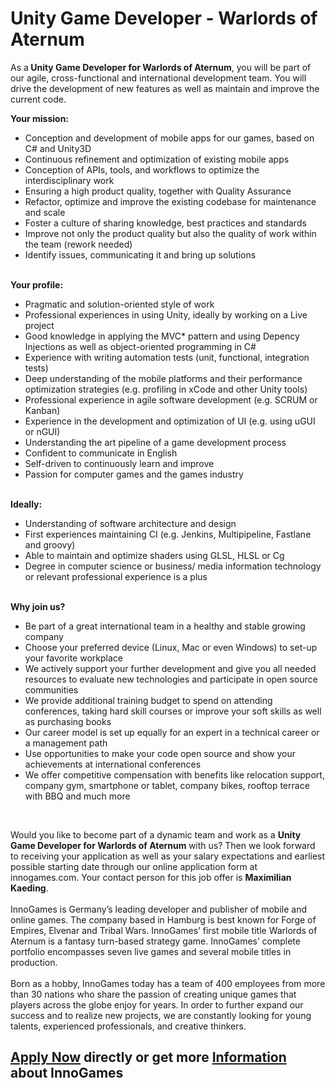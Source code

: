 <h1>Unity Game Developer - Warlords of Aternum</h1>
<p>As a<strong>&nbsp;Unity Game&nbsp;</strong><strong>Developer for Warlords of Aternum</strong>, you will be part of our agile, cross-functional and international development team. You will drive the development of new features as well as maintain and improve the current code.</p><p></p><p><strong>Your mission:<br /></strong></p><ul><li>Conception and development of mobile apps for our games, based on C# and Unity3D</li><li>Continuous refinement and optimization of existing mobile apps</li><li>Conception of APIs, tools, and workflows to optimize the interdisciplinary work</li><li>Ensuring a high product quality, together with Quality Assurance</li><li>Refactor, optimize and improve the existing codebase for maintenance and scale</li><li>Foster a culture of sharing knowledge, best practices and standards</li><li>Improve not only the product quality but also the quality of work within the team (rework needed)</li><li>Identify issues, communicating it and bring up solutions</li></ul><strong><br />Your profile:</strong><br /><ul><li>Pragmatic and solution-oriented style of work</li><li>Professional experiences in using Unity,&nbsp;ideally by working on a Live project</li><li>Good knowledge in applying the MVC* pattern and using Depency Injections as well as object-oriented programming in C#</li><li>Experience with writing automation tests (unit, functional, integration tests)</li><li>Deep understanding of the mobile platforms and their performance optimization strategies (e.g. profiling in xCode and other Unity tools)</li><li>Professional experience in agile software development (e.g. SCRUM or Kanban)</li><li>Experience in the development and optimization of UI (e.g. using uGUI or nGUI)</li><li>Understanding the art pipeline of a game development process</li><li>Confident to communicate in English</li><li>Self-driven to continuously learn and improve</li><li>Passion for computer games and the games industry</li></ul><br /><strong>Ideally:</strong><br /><ul><li>Understanding of software architecture and design</li><li>First experiences maintaining CI (e.g. Jenkins, Multipipeline, Fastlane and groovy)</li><li>Able to maintain and optimize shaders using GLSL, HLSL or Cg</li><li>Degree in computer science or business/ media information technology or relevant professional experience is a plus</li></ul><p><strong><br />Why join us?</strong></p><ul><li>Be part of a great international team in a healthy and stable growing company</li><li>Choose your preferred device (Linux, Mac or even Windows) to set-up your favorite workplace</li><li>We actively support your further development and give you all needed resources to evaluate new technologies and participate in open source communities</li><li>We provide additional training budget to spend on attending conferences, taking hard skill courses or improve your soft skills as well as purchasing books</li><li>Our career model is set up equally for an expert in a technical career or a management path</li><li>Use opportunities to make your code open source and show your achievements at international conferences</li><li>We offer competitive compensation with benefits like relocation support, company gym, smartphone or tablet, company bikes, rooftop terrace with BBQ and much more</li></ul><p>&nbsp;</p><p>Would you like to become part of a dynamic team and work as a <strong>Unity Game Developer for Warlords of Aternum&nbsp;</strong>with us? Then we look forward to receiving your application as well as your salary expectations and earliest possible starting date through our online application form at innogames.com. Your contact person for this job offer is<span>&nbsp;</span><strong>Maximilian Kaeding</strong>.<br /><br />InnoGames is Germany&rsquo;s leading developer and publisher of mobile and online games. The company based in Hamburg is best known for Forge of Empires, Elvenar and Tribal Wars. InnoGames&rsquo; first mobile title Warlords of Aternum is a fantasy turn-based strategy game. InnoGames&rsquo; complete portfolio encompasses seven live games and several mobile titles in production.<br /><br />Born as a hobby, InnoGames today has a team of 400 employees from more than 30 nations who share the passion of creating unique games that players across the globe enjoy for years. In order to further expand our success and to realize new projects, we are constantly looking for young talents, experienced professionals, and creative thinkers.</p>

<h2><a href="https://jobs.jobvite.com/careers/innogames/job//ouk4afwM/apply?__jvst=Job+Board&__jvsd=github_jobs_repo">Apply Now</a> directly or get more <a href="https://www.innogames.com/career/detail/job/unity-game-developer-warlords-of-aternum/?s=github_jobs_repo">Information</a> about InnoGames</h2>